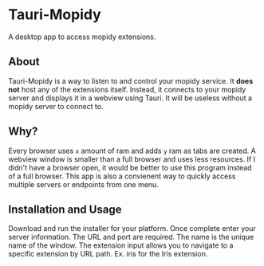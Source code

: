 # Tauri-Mopidy

A desktop app to access mopidy extensions.

## About

Tauri-Mopidy is a way to listen to and control your mopidy service. It **does not** host any of the extensions itself. Instead, it connects to your mopidy server and displays it in a webview using Tauri. It will be useless without a mopidy server to connect to.

## Why?

Every browser uses `x` amount of ram and adds `y` ram as tabs are created. A webview window is smaller than a full browser and uses less resources. If I didn't have a browser open, it would be better to use this program instead of a full browser. This app is also a convienent way to quickly access multiple servers or endpoints from one menu. 

## Installation and Usage

Download and run the installer for your platform. Once complete enter your server information. The URL and port are required. The name is the unique name of the window. The extension input allows you to navigate to a specific extension by URL path. Ex. iris for the Iris extension.
